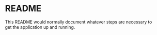 # README

This README would normally document whatever steps are necessary to get the application up and running.